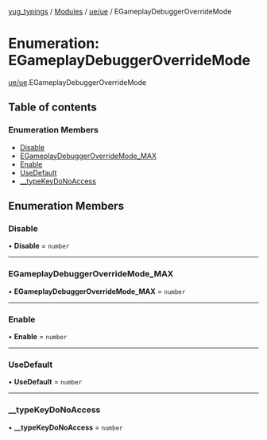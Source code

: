 [yug_typings](../README.md) / [Modules](../modules.md) / [ue/ue](../modules/ue_ue.md) / EGameplayDebuggerOverrideMode

# Enumeration: EGameplayDebuggerOverrideMode

[ue/ue](../modules/ue_ue.md).EGameplayDebuggerOverrideMode

## Table of contents

### Enumeration Members

- [Disable](ue_ue.EGameplayDebuggerOverrideMode.md#disable)
- [EGameplayDebuggerOverrideMode\_MAX](ue_ue.EGameplayDebuggerOverrideMode.md#egameplaydebuggeroverridemode_max)
- [Enable](ue_ue.EGameplayDebuggerOverrideMode.md#enable)
- [UseDefault](ue_ue.EGameplayDebuggerOverrideMode.md#usedefault)
- [\_\_typeKeyDoNoAccess](ue_ue.EGameplayDebuggerOverrideMode.md#__typekeydonoaccess)

## Enumeration Members

### Disable

• **Disable** = `number`

___

### EGameplayDebuggerOverrideMode\_MAX

• **EGameplayDebuggerOverrideMode\_MAX** = `number`

___

### Enable

• **Enable** = `number`

___

### UseDefault

• **UseDefault** = `number`

___

### \_\_typeKeyDoNoAccess

• **\_\_typeKeyDoNoAccess** = `number`
